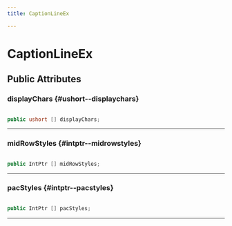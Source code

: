 ```yaml
---
title: CaptionLineEx

---
```


# CaptionLineEx










## Public Attributes

### displayChars {#ushort--displaychars}

```csharp

public ushort [] displayChars;

```






-----------

### midRowStyles {#intptr--midrowstyles}

```csharp

public IntPtr [] midRowStyles;

```






-----------

### pacStyles {#intptr--pacstyles}

```csharp

public IntPtr [] pacStyles;

```






-----------

